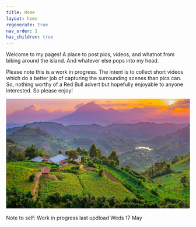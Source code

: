 ```yaml
---
title: Home
layout: home
regenerate: true
nav_order: 1
has_children: true
---
```


  <p>Welcome to my pages!  A place to post pics, videos, and whatnot from biking around the island.  And whatever else pops into my head.</p>     
  
  <p>Please note this is a work in progress.  The intent is to collect short videos which do a better job of capturing the surrounding scenes than pics can.  So, nothing worthy of a Red Bull advert but hopefully enjoyable to anyone interested.  So please enjoy!   </p>

  <a href="https://nswaswajim.github.io/oahuv1/pages/about.html"><img src="images/muhabura.jpg" height="300" title="The guide"></a>

  Note to self:  Work in progress last updload Weds 17 May


